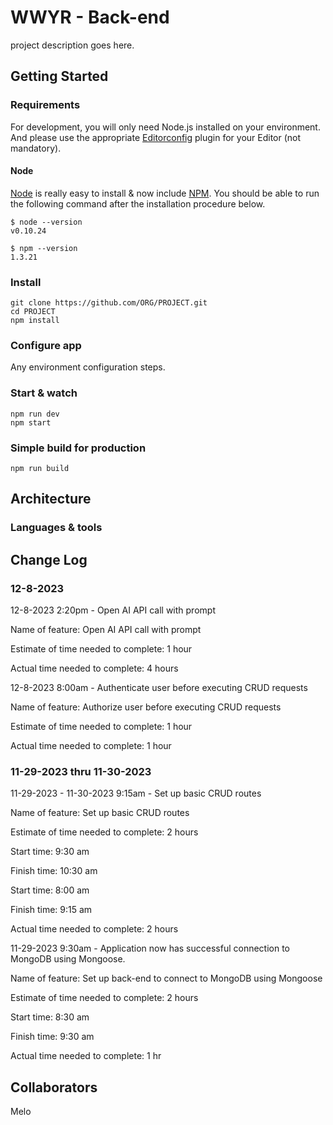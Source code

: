 # WWYR - Back-end

project description goes here.

## Getting Started

### Requirements

For development, you will only need Node.js installed on your environment.
And please use the appropriate [Editorconfig](http://editorconfig.org/) plugin for your Editor (not mandatory).

#### Node

[Node](http://nodejs.org/) is really easy to install & now include [NPM](https://npmjs.org/).
You should be able to run the following command after the installation procedure
below.

    $ node --version
    v0.10.24

    $ npm --version
    1.3.21

### Install

    git clone https://github.com/ORG/PROJECT.git
    cd PROJECT
    npm install

### Configure app

Any environment configuration steps.

### Start & watch

    npm run dev
    npm start

### Simple build for production

    npm run build

## Architecture

### Languages & tools

## Change Log

### 12-8-2023

12-8-2023 2:20pm - Open AI API call with prompt

Name of feature: Open AI API call with prompt

Estimate of time needed to complete: 1 hour

Actual time needed to complete: 4 hours

12-8-2023 8:00am - Authenticate user before executing CRUD requests

Name of feature: Authorize user before executing CRUD requests

Estimate of time needed to complete: 1 hour

Actual time needed to complete: 1 hour

### 11-29-2023 thru 11-30-2023

11-29-2023 - 11-30-2023 9:15am - Set up basic CRUD routes

Name of feature: Set up basic CRUD routes

Estimate of time needed to complete: 2 hours

Start time: 9:30 am

Finish time: 10:30 am

Start time: 8:00 am

Finish time: 9:15 am

Actual time needed to complete: 2 hours

11-29-2023 9:30am - Application now has successful connection to MongoDB using Mongoose.

Name of feature: Set up back-end to connect to MongoDB using Mongoose

Estimate of time needed to complete: 2 hours

Start time: 8:30 am

Finish time: 9:30 am

Actual time needed to complete: 1 hr

## Collaborators

Melo
